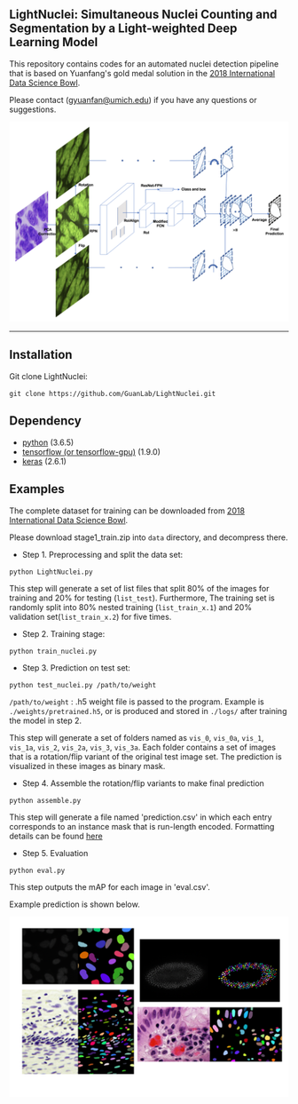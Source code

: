 ## LightNuclei: Simultaneous Nuclei Counting and Segmentation by a Light-weighted Deep Learning Model

This repository contains codes for an automated nuclei detection pipeline that is based on Yuanfang's gold medal solution in the [2018 International Data Science Bowl](https://www.kaggle.com/c/data-science-bowl-2018).

Please contact (gyuanfan@umich.edu) if you have any questions or suggestions.

<p align="left">
<img src="https://github.com/wilzxu/LightNuclei/blob/master/figures/fig1a.png" width="700">
</p>


---

## Installation
Git clone LightNuclei:
```
git clone https://github.com/GuanLab/LightNuclei.git
```

## Dependency
* [python](https://www.python.org) (3.6.5)
* [tensorflow (or tensorflow-gpu)](https://www.tensorflow.org) (1.9.0) 
* [keras](https://keras.io/) (2.6.1)

## Examples


The complete dataset for training can be downloaded from [2018 International Data Science Bowl](https://www.kaggle.com/c/data-science-bowl-2018).

Please download stage1_train.zip into `data` directory, and decompress there.

* Step 1. Preprocessing and split the data set:
```
python LightNuclei.py
```

This step will generate a set of list files that split 80% of the images for training and 20% for testing (`list_test`). Furthermore, The training set is randomly split into 80% nested training (`list_train_x.1`) and 20% validation set(`list_train_x.2`) for five times.

* Step 2. Training stage:
```
python train_nuclei.py
```

* Step 3. Prediction on test set:
```
python test_nuclei.py /path/to/weight
```

`/path/to/weight` : .h5 weight file is passed to the program. Example is `./weights/pretrained.h5`, or is produced and stored in `./logs/` after training the model in step 2.

This step will generate a set of folders named as `vis_0`, `vis_0a`, `vis_1`, `vis_1a`, `vis_2`, `vis_2a`, `vis_3`, `vis_3a`. Each folder contains a set of images that is a rotation/flip variant of the original test image set. The prediction is visualized in these images as binary mask. 


* Step 4. Assemble the rotation/flip variants to make final prediction
```
python assemble.py
```
This step will generate a file named 'prediction.csv' in which each entry corresponds to an instance mask that is run-length encoded. Formatting details can be found [here](https://www.kaggle.com/c/data-science-bowl-2018)



* Step 5. Evaluation
```
python eval.py
```
This step outputs the mAP for each image in 'eval.csv'.

Example prediction is shown below.
<p>
<img src="https://github.com/wilzxu/LightNuclei/blob/master/figures/fig2.png" width="700">
</p>
